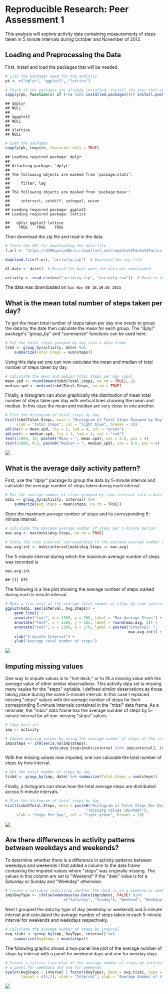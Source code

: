 # Reproducible Research: Peer Assessment 1

This analysis will explore activity data containing measurements of steps taken in 5 minute intervals during October and November of 2012.

## Loading and Preprocessing the Data

First, install and load the packages that will be needed.


```r
# List the packages need for the analysis
pk <- c("dplyr", "ggplot2", "lattice")

# Check if the packages are already installed; install the ones that are not
sapply(pk, function(x) if (!(x %in% installed.packages())) install.packages(x))
```

```
## $dplyr
## NULL
## 
## $ggplot2
## NULL
## 
## $lattice
## NULL
```

```r
# Load the packages
sapply(pk, require, character.only = TRUE)
```

```
## Loading required package: dplyr
## 
## Attaching package: 'dplyr'
## 
## The following objects are masked from 'package:stats':
## 
##     filter, lag
## 
## The following objects are masked from 'package:base':
## 
##     intersect, setdiff, setequal, union
## 
## Loading required package: ggplot2
## Loading required package: lattice
```

```
##   dplyr ggplot2 lattice 
##    TRUE    TRUE    TRUE
```


Then download the zip file and read in the data.


```r
# Store the URL for downloading the data file
f.url <- "https://d396qusza40orc.cloudfront.net/repdata%2Fdata%2Factivity.zip"

download.file(f.url, "activity.zip")  # Download the zip file

dl.date <- date()  # Record the date when the data was downloaded

activity <- read.csv(unz("activity.zip", "activity.csv"))  # Read in the data
```


The data was downloaded on ``Sun Nov 08 18:59:05 2015``


## What is the mean total number of steps taken per day?

To get the mean total number of steps taken per day one needs to group the data by the date then calculate the mean for each group. The "dplyr" package's "group_by" and "summarize" functions can be used here.


```r
# Put the total steps grouped by day into a data frame
tsbd <- group_by(activity, date) %>%
    summarize(Total.Steps = sum(steps))
```


Using this data set one can now calculate the mean and median of total number of steps taken by day.


```r
# Calculate the mean and median total steps per day (spd)
mean.spd <- round(mean(tsbd$Total.Steps, na.rm = TRUE), 2)
median.spd <- median(tsbd$Total.Steps, na.rm = TRUE)
```


Finally, a histogram can show graphically the distribution of mean total number of steps taken per day with vertical lines showing the mean and median. In this case the mean and median are very close to one another.


```r
# Plot the histogram of total steps by day
hist(tsbd$Total.Steps, main = "Histogram of Total Steps Grouped by Day",
     xlab = "Total Steps", col = "light blue", breaks = 20)
abline(v = mean.spd, lty = 1, lwd = 4, col = "green")
abline(v = median.spd, lty = 1, lwd = 4, col = "red")
text(11000, 10, paste0("Mean = ", mean.spd), cex = 0.6, pos = 4)
text(11000, 9.2, paste0("Median = ", median.spd), cex = 0.6, pos = 4)
```

![](PA1_template_files/figure-html/unnamed-chunk-5-1.png) 


## What is the average daily activity pattern?

First, use the "dplyr" package to group the data by 5-minute interval and calculate the average number of steps taken during each interval. 


```r
# Put the average number of steps grouped by time interval into a data frame
msbi <- group_by(activity, interval) %>%
    summarize(Avg.Steps = mean(steps, na.rm = TRUE))
```


Store the maximum average number of steps and its corresponding 5-minute interval.


```r
# Calculate the maximum average number of steps per 5-minute period
max.avg <- max(msbi$Avg.Steps, na.rm = TRUE)

# Store the time interval corresponding to the maximum average number of steps
max.avg.int <- msbi$interval[msbi$Avg.Steps == max.avg]
```


The 5-minute interval during which the maximum average number of steps was recorded is


```r
max.avg.int
```

```
## [1] 835
```


The following is a line plot showing the average number of steps walked during each 5-minute interval.


```r
# Make a line plot of the average total number of steps by time interval
ggplot(msbi, aes(interval, Avg.Steps)) +
    geom_line() +
    annotate("text", x = 1300, y = 200, label = "Max Average Steps") +
    annotate("text", x = 1300, y = 185, label = round(max.avg, 2)) +
    annotate("text", x = 1300, y = 170, label = paste0("Interval: ", 
                                                       max.avg.int)) +
    xlab("5-minute Interval") +
    ylab("Average total number of steps")
```

![](PA1_template_files/figure-html/unnamed-chunk-9-1.png) 


## Imputing missing values

One way to impute values is to "hot-deck," or to fill a missing value with the average value of other similar observations. This activity data set is missing many vaules for the "steps" variable. I defined *similar* observations as those taking place during the same 5-minute interval. In this case I replaced missing "steps" values with the average number of steps for their corresponding 5-minute intervals contained in the "mbsi" data frame. As a reminder, the "mbsi" data frame has the average number of steps by 5-minute interval for all non-missing "steps" values.


```r
# Copy data set
imp <- activity

# Impute missing values by using the average number of steps of the interval
imp$steps <- ifelse(is.na(imp$steps),
                    msbi$Avg.Steps[msbi$interval %in% imp$interval], imp$steps)
```


With the missing values now imputed, one can calculate the total number of steps by time interval.


```r
# Get the total number of steps by day
tisbd <- group_by(imp, date) %>% summarize(Total.Steps = sum(steps))
```


Finally, a histogram can show how the total average steps are distributed across 5-minute intervals.


```r
# Plot the histogram of total steps by day
hist(tisbd$Total.Steps, main = paste0("Histogram of Total Steps Per Day \n",
                                    "(missing values imputed)"),
     xlab = "Steps Per Day", col = "light green", breaks = 20)
```

![](PA1_template_files/figure-html/unnamed-chunk-12-1.png) 


## Are there differences in activity patterns between weekdays and weekends?

To determine whether there is a difference in activity patterns between weekdays and weekends I first added a column to the data frame containing the imputed values where "steps" was originally missing. The values in this column are set to "Weekend" if the "date" value is for a Saturday or Sunday and "Weekday" otherwise.


```r
# Create a variable indicating whether the date is on a weekend or weekday
imp$DayType <- ifelse(weekdays(as.Date(imp$date), FALSE) %in%
                          c("Saturday", "Sunday"), "Weekend", "Weekday")
```


Next I grouped the data by type of day (weekday or weekend) and 5-minute interval and calculated the average number of steps taken in each 5-minute interval for weekends and weekdays respectively. 


```r
# Calculate the average number of steps by interval
avg.tisbi <- group_by(imp, DayType, interval) %>%
    summarize(AvgSteps = mean(steps))
```


The following graphic shows a two-panel line plot of the average number of steps by interval with a panel for weekend days and one for weeday days.


```r
# Create a lattice line plot of the average number of steps by interval with
# a panel for weekdays and one for weekends
xyplot(AvgSteps ~ interval | factor(DayType), data = avg.tisbi, type = "l",
       layout = c(1,2), xlab = "Interval", ylab = "Average Number of Steps")
```

![](PA1_template_files/figure-html/unnamed-chunk-15-1.png) 

